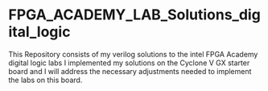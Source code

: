 # FPGA_ACADEMY_LAB_Solutions_digital_logic
This Repository consists of my verilog solutions to the intel FPGA Academy digital logic labs
I implemented my solutions on the Cyclone V GX starter board and I will address the necessary adjustments needed to implement the labs on this board.

